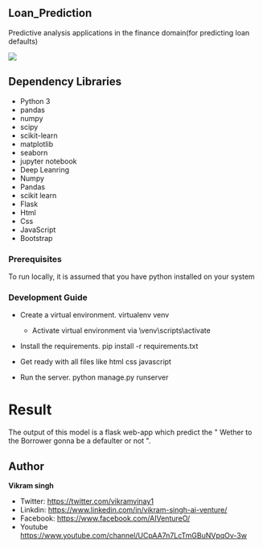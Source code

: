 ## Loan_Prediction
Predictive analysis applications in the finance domain(for predicting loan defaults)

![](https://daxg39y63pxwu.cloudfront.net/hackerday_banner/hq/loan-default-risk-prediction-machine-learning-project.jpg)

## Dependency Libraries 
* Python 3
* pandas
* numpy
* scipy
* scikit-learn
* matplotlib
* seaborn
* jupyter notebook
* Deep Leanring 
* Numpy 
* Pandas
* scikit learn
* Flask 
* Html
* Css
* JavaScript
* Bootstrap

### Prerequisites
To run locally, it is assumed that you have python installed on your system
### Development Guide
- Create a virtual environment. virtualenv venv
  - Activate virtual environment via \venv\scripts\activate
- Install the requirements. pip install -r requirements.txt
- Get ready with all files like html css javascript 

- Run the server. python manage.py runserver

# Result
The output of this model is a flask web-app which predict the  " Wether to the Borrower gonna be a defaulter or not ".

## Author
<b>Vikram singh</b>

- Twitter: https://twitter.com/vikramvinay1
- Linkdin: https://www.linkedin.com/in/vikram-singh-ai-venture/
- Facebook: https://www.facebook.com/AIVentureO/
- Youtube https://www.youtube.com/channel/UCpAA7n7LcTmGBuNVpqOv-3w
